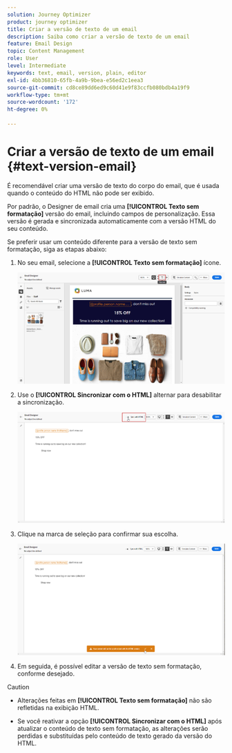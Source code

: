 ```yaml
---
solution: Journey Optimizer
product: journey optimizer
title: Criar a versão de texto de um email
description: Saiba como criar a versão de texto de um email
feature: Email Design
topic: Content Management
role: User
level: Intermediate
keywords: text, email, version, plain, editor
exl-id: 4bb36810-65fb-4a9b-9bea-e56ed2c1eea3
source-git-commit: cd8ce89dd6ed9c60d41e9f83ccfb080bdb4a19f9
workflow-type: tm+mt
source-wordcount: '172'
ht-degree: 0%

---
```


# Criar a versão de texto de um email {#text-version-email}

É recomendável criar uma versão de texto do corpo do email, que é usada quando o conteúdo do HTML não pode ser exibido.

Por padrão, o Designer de email cria uma **[!UICONTROL Texto sem formatação]** versão do email, incluindo campos de personalização. Essa versão é gerada e sincronizada automaticamente com a versão HTML do seu conteúdo.

Se preferir usar um conteúdo diferente para a versão de texto sem formatação, siga as etapas abaixo:

1. No seu email, selecione a **[!UICONTROL Texto sem formatação]** ícone.

   ![](assets/text_version_3.png)

1. Use o **[!UICONTROL Sincronizar com o HTML]** alternar para desabilitar a sincronização.

   ![](assets/text_version_1.png)

1. Clique na marca de seleção para confirmar sua escolha.

   ![](assets/text_version_2.png)

1. Em seguida, é possível editar a versão de texto sem formatação, conforme desejado.

>[!CAUTION]
>
>* Alterações feitas em **[!UICONTROL Texto sem formatação]** não são refletidas na exibição HTML.
>
>* Se você reativar a opção **[!UICONTROL Sincronizar com o HTML]** após atualizar o conteúdo de texto sem formatação, as alterações serão perdidas e substituídas pelo conteúdo de texto gerado da versão do HTML.
